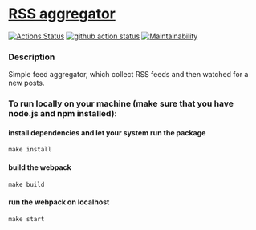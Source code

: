# [RSS aggregator](https://frontend-project-11-ofcqq3vbc-lena05k.vercel.app/)

[![Actions Status](https://github.com/Lena05k/frontend-project-11/actions/workflows/hexlet-check.yml/badge.svg)](https://github.com/Lena05k/frontend-project-11/actions/workflows/hexlet-check.yml)
[![github action status](https://github.com/hexlet-boilerplates/webpack-package/workflows/Node%20CI/badge.svg)](https://github.com/hexlet-boilerplates/webpack-package/actions)
[![Maintainability](https://api.codeclimate.com/v1/badges/3e14e038eb2092a5a25d/maintainability)](https://codeclimate.com/github/Lena05k/frontend-project-11/maintainability)

### Description
Simple feed aggregator, which collect RSS feeds and then watched for a new posts.

### To run locally on your machine (make sure that you have node.js and npm installed):
#### install dependencies and let your system run the package
`make install`
#### build the webpack
`make build`
#### run the webpack on localhost
`make start`
